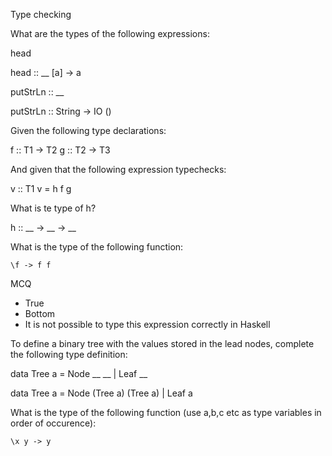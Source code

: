 Type checking

What are the types of the following expressions:

head 

head :: __ [a] -> a

putStrLn :: __

putStrLn :: String -> IO ()


Given the following type declarations:

f :: T1 -> T2
g :: T2 -> T3

And given that the following expression typechecks: 

v :: T1
v = h f g

What is te type of h?

h :: __ -> __ -> __


What is the type of the following function: 

    \f -> f f

MCQ

- True
- Bottom
- It is not possible to type this expression correctly in Haskell

To define a binary tree with the values stored in the lead nodes, complete the following type definition:


data Tree a = Node __ __ | Leaf __ 


data Tree a = Node (Tree a) (Tree a) | Leaf a 

What is the type of the following function (use a,b,c etc as type variables in order of occurence):

    \x y -> y

    
